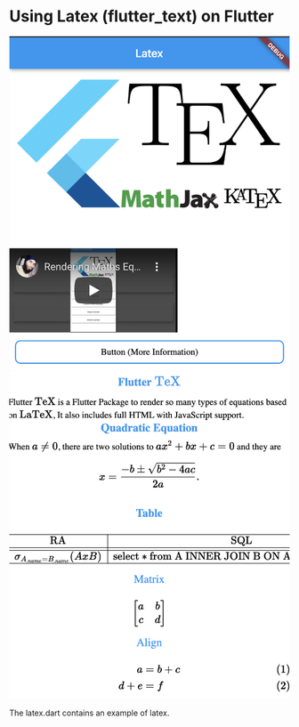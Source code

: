 # Using Latex (flutter_text) on Flutter

![Image1 of App](example1.png)
![Image1 of App](example2.png)

The latex.dart contains an example of latex.


